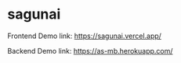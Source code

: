 # sagunai

Frontend Demo link: https://sagunai.vercel.app/

Backend Demo link: https://as-mb.herokuapp.com/
